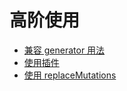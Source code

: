 # 高阶使用

- [兼容 generator 用法](use-with-generator.md)
- [使用插件](plugin.md)
- [使用 replaceMutations](replace-mutations.md)


